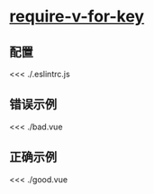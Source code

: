 # [require-v-for-key](https://eslint.vuejs.org/rules/require-v-for-key.html)

## 配置

<<< ./.eslintrc.js

## 错误示例

<<< ./bad.vue

## 正确示例

<<< ./good.vue
